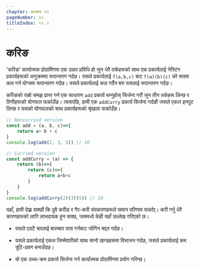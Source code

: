 ```yaml
---
chapter: अध्याय १९
pageNumber: ९५
titleIndex: १९.२
---
```


# करिङ

'करिङ' कार्यात्मक प्रोग्रामिंगमा एक उन्नत प्रविधि हो जुन धेरै तर्कहरूको साथ एक प्रकार्यलाई नेस्टिंग प्रकार्यहरूको अनुक्रममा रूपान्तरण गर्दछ। यसले प्रकार्यलाई `f(a,b,c)` बाट `f(a)(b)(c)` को रूपमा कल गर्न योग्यमा रूपान्तरण गर्दछ। यसले प्रकार्यलाई कल गर्दैन बरु यसलाई रूपान्तरण गर्दछ।

करिङको राम्रो समझ प्राप्त गर्न एक साधारण `add` प्रकार्य थप्नुहोस् सिर्जना गरौं जुन तीन तर्कहरू लिन्छ र तिनीहरूको योगफल फर्काउँछ। त्यसपछि, हामी एक `addCurry` प्रकार्य सिर्जना गर्दछौं जसले एकल इनपुट लिन्छ र यसको योगफलको साथ प्रकार्यहरूको श्रृंखला फर्काउँछ।

```javascript
// Noncurried version
const add = (a, b, c)=>{
    return a+ b + c
}
console.log(add(2, 3, 5)) // 10

// Curried version
const addCurry = (a) => {
    return (b)=>{
        return (c)=>{
            return a+b+c
        }
    }
}
console.log(addCurry(2)(3)(5)) // 10
```

यहाँ, हामी देख्न सक्छौं कि दुवै करीड र गैर-करी संस्करणहरूले समान परिणाम फर्काए। करी गर्नु धेरै कारणहरूको लागि लाभदायक हुन सक्छ, जसमध्ये केही यहाँ उल्लेख गरिएको छ।

* यसले एउटै चरलाई बारम्बार पास गर्नबाट जोगिन मद्दत गर्दछ।

* यसले प्रकार्यलाई एकल जिम्मेवारीको साथ सानो खण्डहरूमा विभाजन गर्दछ, जसले प्रकार्यलाई कम त्रुटि-प्रवण बनाउँदछ।

* यो एक उच्च-क्रम प्रकार्य सिर्जना गर्न कार्यात्मक प्रोग्रामिंगमा प्रयोग गरिन्छ।

